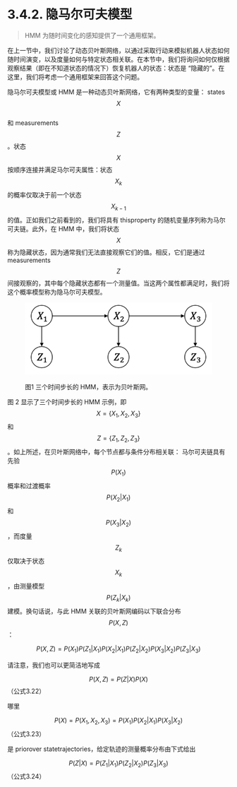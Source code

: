# 3.4.2. 隐马尔可夫模型

> HMM 为随时间变化的感知提供了一个通用框架。

在上一节中，我们讨论了动态贝叶斯网络，以通过采取行动来模拟机器人状态如何随时间演变，以及度量如何与特定状态相关联。在本节中，我们将询问如何仅根据观察结果（即在不知道状态的情况下）恢复机器人的状态：状态是 “隐藏的”。在这里，我们将考虑一个通用框架来回答这个问题。

隐马尔可夫模型或 HMM 是一种动态贝叶斯网络，它有两种类型的变量： states $$X$$
\
和 measurements $$Z$$
。状态$$X$$
按顺序连接并满足马尔可夫属性：状态$$X_k$$
的概率仅取决于前一个状态$$X_{k-1}$$
的值。正如我们之前看到的，我们将具有 thisproperty 的随机变量序列称为马尔可夫链。此外，在 HMM 中，我们将状态$$X$$
称为隐藏状态，因为通常我们无法直接观察它们的值。相反，它们是通过 measurements $$Z$$
间接观察的，其中每个隐藏状态都有一个测量值。当这两个属性都满足时，我们将这个概率模型称为隐马尔可夫模型。

<figure><img src="../../../.gitbook/assets/image (1) (1) (1).png" alt=""><figcaption><p>图1 三个时间步长的 HMM，表示为贝叶斯网。</p></figcaption></figure>

图 2 显示了三个时间步长的 HMM 示例，即$$X=\{X_1,X_2,X_3\}$$
和$$Z=\{Z_1,Z_2,Z_3\}$$
。如上所述，在贝叶斯网络中，每个节点都与条件分布相关联： 马尔可夫链具有先验$$P(X_1)$$
概率和过渡概率$$P(X_2|X_1)$$
和$$P(X_3|X_2)$$
，而度量$$Z_k$$
仅取决于状态$$X_k$$
，由测量模型$$P(Z_k|X_k)$$
建模。换句话说，与此 HMM 关联的贝叶斯网编码以下联合分布$$P(X,Z)$$
：

$$P(X,Z)=P(X_1)P(Z_1|X_1)P(X_2|X_1)P(Z_2|X_2)P(X_3|X_2)P(Z_3|X_3)$$

请注意，我们也可以更简洁地写成

$$P(X,Z)=P(Z|X)P(X)$$（公式3.22）

哪里

$$P(X)=P(X_1,X_2,X_3)=P(X_1)P(X_2|X_1)P(X_3|X_2)$$（公式3.23）

是 priorover statetrajectories，给定轨迹的测量概率分布由下式给出

$$P(Z|X)=P(Z_1|X_1)P(Z_2|X_2)P(Z_3|X_3)$$（公式3.24）
